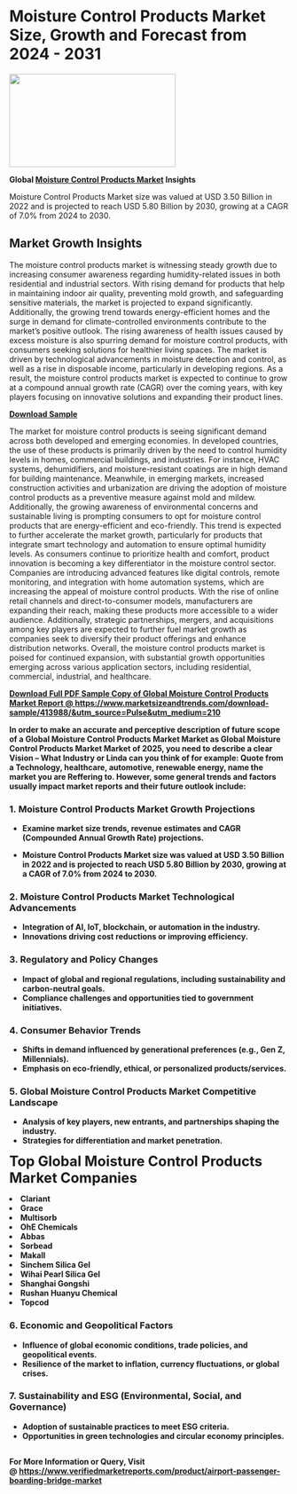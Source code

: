 <H1>Moisture Control Products Market Size, Growth and Forecast from 2024 - 2031</H1><img class="aligncenter size-medium wp-image-584254" src="https://thirdeyenews.in/wp-content/uploads/2024/09/Global-Market-Research-300x168.jpeg" alt="" width="300" height="168" /><p><strong>Global&nbsp;<a href="https://www.marketsizeandtrends.com/download-sample/413988/&amp;utm_source=Pulse&amp;utm_medium=210">Moisture Control Products Market</a> Insights</strong></p><p>Moisture Control Products Market size was valued at USD 3.50 Billion in 2022 and is projected to reach USD 5.80 Billion by 2030, growing at a CAGR of 7.0% from 2024 to 2030.</p><p><h2>Market Growth Insights</h2> <p>The moisture control products market is witnessing steady growth due to increasing consumer awareness regarding humidity-related issues in both residential and industrial sectors. With rising demand for products that help in maintaining indoor air quality, preventing mold growth, and safeguarding sensitive materials, the market is projected to expand significantly. Additionally, the growing trend towards energy-efficient homes and the surge in demand for climate-controlled environments contribute to the market’s positive outlook. The rising awareness of health issues caused by excess moisture is also spurring demand for moisture control products, with consumers seeking solutions for healthier living spaces. The market is driven by technological advancements in moisture detection and control, as well as a rise in disposable income, particularly in developing regions. As a result, the moisture control products market is expected to continue to grow at a compound annual growth rate (CAGR) over the coming years, with key players focusing on innovative solutions and expanding their product lines.</p> <p><strong><a href="#">Download Sample</a></strong></p> <p>The market for moisture control products is seeing significant demand across both developed and emerging economies. In developed countries, the use of these products is primarily driven by the need to control humidity levels in homes, commercial buildings, and industries. For instance, HVAC systems, dehumidifiers, and moisture-resistant coatings are in high demand for building maintenance. Meanwhile, in emerging markets, increased construction activities and urbanization are driving the adoption of moisture control products as a preventive measure against mold and mildew. Additionally, the growing awareness of environmental concerns and sustainable living is prompting consumers to opt for moisture control products that are energy-efficient and eco-friendly. This trend is expected to further accelerate the market growth, particularly for products that integrate smart technology and automation to ensure optimal humidity levels. As consumers continue to prioritize health and comfort, product innovation is becoming a key differentiator in the moisture control sector. Companies are introducing advanced features like digital controls, remote monitoring, and integration with home automation systems, which are increasing the appeal of moisture control products. With the rise of online retail channels and direct-to-consumer models, manufacturers are expanding their reach, making these products more accessible to a wider audience. Additionally, strategic partnerships, mergers, and acquisitions among key players are expected to further fuel market growth as companies seek to diversify their product offerings and enhance distribution networks. Overall, the moisture control products market is poised for continued expansion, with substantial growth opportunities emerging across various application sectors, including residential, commercial, industrial, and healthcare. <p><strong><a href="#"></p><p><span class=""><strong>Download Full PDF Sample Copy of Global Moisture Control Products Market Report</strong> @ <a href="https://www.marketsizeandtrends.com/download-sample/413988/&amp;utm_source=Pulse&amp;utm_medium=210" target="_blank">https://www.marketsizeandtrends.com/download-sample/413988/&amp;utm_source=Pulse&amp;utm_medium=210</a></span></p><p>In order to make an accurate and perceptive description of future scope of a Global&nbsp;Moisture Control Products Market Market as Global&nbsp;Moisture Control Products Market Market of 2025, you need to describe a clear Vision &ndash; What Industry or Linda can you think of for example: Quote from a Technology, healthcare, automotive, renewable energy, name the market you are Reffering to. However, some general trends and factors usually impact market reports and their future outlook include:</p><h3>1.&nbsp;<strong>Moisture Control Products Market Growth Projections</strong></h3><ul><li>Examine market size trends, revenue estimates and CAGR (Compounded Annual Growth Rate) projections.</li><li><p>Moisture Control Products Market size was valued at USD 3.50 Billion in 2022 and is projected to reach USD 5.80 Billion by 2030, growing at a CAGR of 7.0% from 2024 to 2030.</p></li></ul><h3>2.&nbsp;<strong>Moisture Control Products Market Technological Advancements</strong></h3><ul><li>Integration of AI, IoT, blockchain, or automation in the industry.</li><li>Innovations driving cost reductions or improving efficiency.</li></ul><h3>3.&nbsp;<strong>Regulatory and Policy Changes</strong></h3><ul><li>Impact of global and regional regulations, including sustainability and carbon-neutral goals.</li><li>Compliance challenges and opportunities tied to government initiatives.</li></ul><h3>4.&nbsp;<strong>Consumer Behavior Trends</strong></h3><ul><li>Shifts in demand influenced by generational preferences (e.g., Gen Z, Millennials).</li><li>Emphasis on eco-friendly, ethical, or personalized products/services.</li></ul><h3>5.&nbsp;<strong>Global Moisture Control Products Market Competitive Landscape</strong></h3><ul><li>Analysis of key players, new entrants, and partnerships shaping the industry.</li><li>Strategies for differentiation and market penetration.</li></ul><p data-pm-slice="1 1 []"><span style="color: inherit; font-family: inherit; font-size: 25px;">Top Global Moisture Control Products Market Companies</span></p><div class="" data-test-id=""><p><li>Clariant</li><li> Grace</li><li> Multisorb</li><li> OhE Chemicals</li><li> Abbas</li><li> Sorbead</li><li> Makall</li><li> Sinchem Silica Gel</li><li> Wihai Pearl Silica Gel</li><li> Shanghai Gongshi</li><li> Rushan Huanyu Chemical</li><li> Topcod</li></p></div><h3>6.&nbsp;<strong>Economic and Geopolitical Factors</strong></h3><ul><li>Influence of global economic conditions, trade policies, and geopolitical events.</li><li>Resilience of the market to inflation, currency fluctuations, or global crises.</li></ul><h3>7.&nbsp;<strong>Sustainability and ESG (Environmental, Social, and Governance)</strong></h3><ul><li>Adoption of sustainable practices to meet ESG criteria.</li><li>Opportunities in green technologies and circular economy principles.</li></ul><h2><strong style="font-size: 14px;">For More Information or Query, Visit @&nbsp;</strong><a style="background-color: #ffffff; font-size: 14px;" href="https://www.marketsizeandtrends.com/report/moisture-control-products-market/" target="_blank">https://www.verifiedmarketreports.com/product/airport-passenger-boarding-bridge-market</a></h2>
